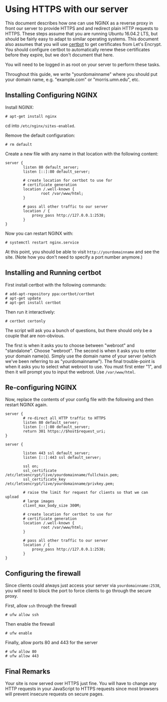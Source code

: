 # Using HTTPS with our server

This document describes how one can use NGINX as a reverse proxy in
front our server to provide HTTPS and and redirect plain HTTP requests
to HTTPS. These steps assume that you are running Ubuntu 16.04.2 LTS,
but should be fairly easy to adapt to similar operating systems. This 
document also assumes that you will use [certbot](https://certbot.eff.org/)
 to get certificates from Let's Encrypt. You should configure certbot 
 to automatically renew these certificates before they expire, but 
 we don't document that here.

You will need to be logged in as root on your server to perform
these tasks. 

Throughout this guide, we write "yourdomainname" where you should
put your domain name, e.g. "example.com" or "morris.umn.edu", etc.

## Installing Configuring NGINX

Install NGINX:
```
# apt-get install nginx
```

cd into `/etc/nginx/sites-enabled`.

Remove the default configuration:
```
# rm default
```

Create a new file with any name in that location with the following content:
```
server {
        listen 80 default_server;
        listen [::]:80 default_server;
        
        # create location for certbot to use for 
        # certificate generation
        location /.well-known {
                root /var/www/html;
        }

        # pass all other traffic to our server
        location / {
            proxy_pass http://127.0.0.1:2538;             
        }
}
```

Now you can restart NGINX with:
```
# systemctl restart nginx.service
```

At this point, you should be able to visit `http://yourdomainname` and see
the site. (Note how you don't need to specify a port number anymore.)


## Installing and Running certbot

First install certbot with the following commands:
```
# add-apt-repository ppa:certbot/certbot
# apt-get update
# apt-get install certbot 
```

Then run it interactively:
```
# certbot certonly
```

The script will ask you a bunch of questions, but there
should only be a couple that are non-obvious.

The first is when it asks you to choose between "webroot" and "standalone".
Choose "webroot". The second is when it asks you to enter your domain name(s).
Simply use the domain name of your server (which we've been referring to as
"yourdomainname"). The final trouble-point is when it asks you to
select what webroot to use. You must first enter "1", and then it
will prompt you to input the webroot. Use `/var/www/html`.

## Re-configuring NGINX

Now, replace the contents of your config file with the following and then
restart NGINX again.

```
server {
        # re-direct all HTTP traffic to HTTPS
        listen 80 default_server;
        listen [::]:80 default_server;
        return 301 https://$host$request_uri;
}

server {

        listen 443 ssl default_server;
        listen [::]:443 ssl default_server;

        ssl on;
        ssl_certificate /etc/letsencrypt/live/yourdomainname/fullchain.pem;
        ssl_certificate_key /etc/letsencrypt/live/yourdomainname/privkey.pem;
        
        # raise the limit for request for clients so that we can upload
        # large images
        client_max_body_size 300M;
        
        # create location for certbot to use for 
        # certificate generation
        location /.well-known {
                root /var/www/html;
        }

        # pass all other traffic to our server
        location / {
            proxy_pass http://127.0.0.1:2538;             
        }
}
```

## Configuring the firewall

Since clients could always just access your server via `yourdomainname:2538`, you will
need to block the port to force clients to go through the secure proxy.

First, allow `ssh` through the firewall
```
# ufw allow ssh
```
Then enable the firewall
```
# ufw enable
```
Finally, allow ports 80 and 443 for the server
```
# ufw allow 80
# ufw allow 443
```
## Final Remarks

Your site is now served over HTTPS just fine. You will have to change any HTTP requests
in your JavaScript to HTTPS requests since most browsers will prevent insecure
requests on secure pages. 

